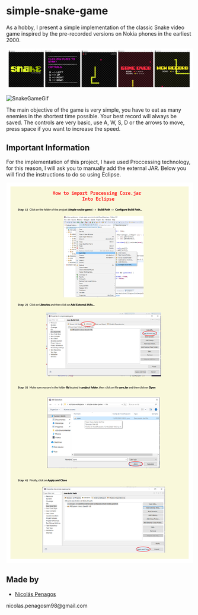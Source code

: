 ﻿# simple-snake-game
As a hobby, I present a simple implementation of the classic Snake video game inspired by the pre-recorded versions on Nokia phones in the earliest 2000.

![](readmeImages/Snake-01.jpg)

![SnakeGameGif](https://user-images.githubusercontent.com/47872252/84618137-e051b500-ae96-11ea-8acd-587c15e5745e.gif)

The main objective of the game is very simple, you have to eat as many enemies in the shortest time possible. Your best record will always be saved. The controls are very basic, use A, W, S, D or the arrows to move, press space if you want to increase the speed.

## Important Information 
For the implementation of this project, I have used Proccessing technology, for this reason, I will ask you to manually add the external JAR. Below you will find the instructions to do so using Eclipse.

![](readmeImages/Core_jar_Tuto-01.jpg)

## Made by
  <ul>
  <li><div><a href="https://github.com/nicolaspenagos" title="Nicolas Penagos">Nicolás Penagos</a>   </div></li>
  </ul> 
     <p>   nicolas.penagosm98@gmail.com </p>
